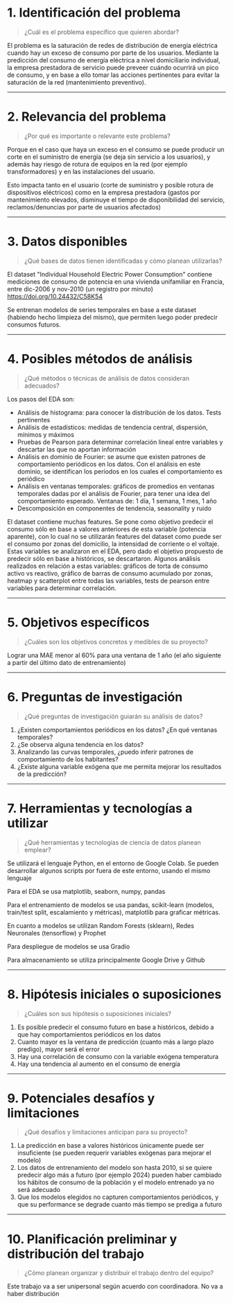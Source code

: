 # 1. Identificación del problema
>¿Cuál es el problema específico que quieren abordar?

El problema es la saturación de redes de distribución de energía eléctrica cuando hay un exceso de consumo por parte de los usuarios. Mediante la predicción del consumo de energía eléctrica a nivel domiciliario individual, la empresa prestadora de servicio puede preveer cuándo ocurrirá un pico de consumo, y en base a ello tomar las acciones pertinentes para evitar la saturación de la red (mantenimiento preventivo). 

---

# 2. Relevancia del problema
>¿Por qué es importante o relevante este problema?

Porque en el caso que haya un exceso en el consumo se puede producir un corte en el suministro de energía (se deja sin servicio a los usuarios), y además hay riesgo de rotura de equipos en la red (por ejemplo transformadores) y en las instalaciones del usuario. 

Esto impacta tanto en el usuario (corte de suministro y posible rotura de dispositivos eléctricos) como en la empresa prestadora (gastos por mantenimiento elevados, disminuye el tiempo de disponibilidad del servicio, reclamos/denuncias por parte de usuarios afectados)

---

# 3. Datos disponibles
>¿Qué bases de datos tienen identificadas y cómo planean utilizarlas?

El dataset "Individual Household Electric Power Consumption" contiene mediciones de consumo de potencia en una vivienda unifamiliar en Francia, entre dic-2006 y nov-2010 (un registro por minuto)
https://doi.org/10.24432/C58K54

Se entrenan modelos de series temporales en base a este dataset (habiendo hecho limpieza del mismo), que permiten luego poder predecir consumos futuros.

---

# 4. Posibles métodos de análisis
>¿Qué métodos o técnicas de análisis de datos consideran adecuados?

Los pasos del EDA son:

* Análisis de histograma: para conocer la distribución de los datos. Tests pertinentes
* Análisis de estadísticos: medidas de tendencia central, dispersión, mínimos y máximos
* Pruebas de Pearson para determinar correlación lineal entre variables y descartar las que no aportan información
* Análisis en dominio de Fourier: se asume que existen patrones de comportamiento periódicos en los datos. Con el análisis en este dominio, se identifican los períodos en los cuales el comportamiento es periódico
* Análisis en ventanas temporales: gráficos de promedios en ventanas temporales dadas por el análisis de Fourier, para tener una idea del comportamiento esperado. Ventanas de: 1 día, 1 semana, 1 mes, 1 año
* Descomposición en componentes de tendencia, seasonality y ruido

El dataset contiene muchas features. Se pone como objetivo predecir el consumo sólo en base a valores anteriores de esta variable (potencia aparente), con lo cual no se utilizarán features del dataset como puede ser el consumo por zonas del domicilio, la intensidad de corriente o el voltaje. Estas variables se analizaron en el EDA, pero dado el objetivo propuesto de predecir sólo en base a históricos, se descartaron. Algunos análisis realizados en relación a estas variables: gráficos de torta de consumo activo vs reactivo, gráfico de barras de consumo acumulado por zonas, heatmap y scatterplot entre todas las variables, tests de pearson entre variables para determinar correlación.

---

# 5. Objetivos específicos
>¿Cuáles son los objetivos concretos y medibles de su proyecto?

Lograr una MAE menor al 60% para una ventana de 1 año (el año siguiente a partir del último dato de entrenamiento)

---

# 6. Preguntas de investigación
>¿Qué preguntas de investigación guiarán su análisis de datos?

1. ¿Existen comportamientos periódicos en los datos? ¿En qué ventanas temporales?
2. ¿Se observa alguna tendencia en los datos?
3. Analizando las curvas temporales, ¿puedo inferir patrones de comportamiento de los habitantes?
4. ¿Existe alguna variable exógena que me permita mejorar los resultados de la predicción?

---

# 7. Herramientas y tecnologías a utilizar
>¿Qué herramientas y tecnologías de ciencia de datos planean emplear?

Se utilizará el lenguaje Python, en el entorno de Google Colab. Se pueden desarrollar algunos scripts por fuera de este entorno, usando el mismo lenguaje 

Para el EDA se usa matplotlib, seaborn, numpy, pandas

Para el entrenamiento de modelos se usa pandas, scikit-learn (modelos, train/test split, escalamiento y métricas), matplotlib para graficar métricas. 

En cuanto a modelos se utilizan Random Forests (sklearn), Redes Neuronales (tensorflow) y Prophet 

Para despliegue de modelos se usa Gradio

Para almacenamiento se utiliza principalmente Google Drive y Github

---

# 8. Hipótesis iniciales o suposiciones
>¿Cuáles son sus hipótesis o suposiciones iniciales?

1. Es posible predecir el consumo futuro en base a históricos, debido a que hay comportamientos periódicos en los datos
2. Cuanto mayor es la ventana de predicción (cuanto más a largo plazo predigo), mayor será el error
3. Hay una correlación de consumo con la variable exógena temperatura
4. Hay una tendencia al aumento en el consumo de energía


---

# 9. Potenciales desafíos y limitaciones
>¿Qué desafíos y limitaciones anticipan para su proyecto?

1. La predicción en base a valores históricos únicamente puede ser insuficiente (se pueden requerir variables exógenas para mejorar el modelo)
2. Los datos de entrenamiento del modelo son hasta 2010, si se quiere predecir algo más a futuro (por ejemplo 2024) pueden haber cambiado los hábitos de consumo de la población y el modelo entrenado ya no será adecuado
3. Que los modelos elegidos no capturen comportamientos periódicos, y que su performance se degrade cuanto más tiempo se prediga a futuro


---

# 10. Planificación preliminar y distribución del trabajo
>¿Cómo planean organizar y distribuir el trabajo dentro del equipo?

Este trabajo va a ser unipersonal según acuerdo con coordinadora. No va a haber distribución